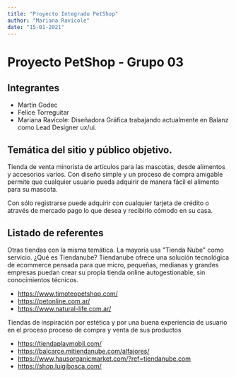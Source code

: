 ```yaml
---
title: "Proyecto Integrado PetShop"
author: "Mariana Ravícole"
date: "15-01-2021"
---
```


# Proyecto PetShop - Grupo 03

## Integrantes

- Martín Godec
- Felice Torreguitar
- Mariana Ravícole: Diseñadora Gráfica trabajando actualmente en Balanz como Lead Designer ux/ui.


## Temática del sitio y público objetivo.

Tienda de venta minorista de artículos para las mascotas, desde alimentos y accesorios varios. Con diseño simple y un proceso de compra amigable permite que cualquier usuario pueda adquirir de manera fácil el alimento para su mascota.

Con sólo registrarse puede adquirir con cualquier tarjeta de crédito o através de mercado pago lo que desea y recibirlo cómodo en su casa.

## Listado de referentes

Otras tiendas con la misma temática. La mayoria usa "Tienda Nube" como servicio. ¿Qué es Tiendanube? Tiendanube ofrece una solución tecnológica de ecommerce pensada para que micro, pequeñas, medianas y grandes empresas puedan crear su propia tienda online autogestionable, sin conocimientos técnicos. 

- https://www.timoteopetshop.com/
- https://petonline.com.ar/
- https://www.natural-life.com.ar/

Tiendas de inspiración por estética y por una buena experiencia de usuario en el proceso proceso de compra y venta de sus productos

- https://tiendaplaymobil.com/
- https://balcarce.mitiendanube.com/alfajores/
- https://www.hausorganicmarket.com/?ref=tiendanube.com
- https://shop.luigibosca.com/

